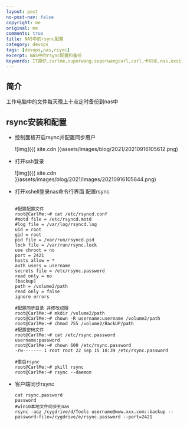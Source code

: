 ```yaml
---
layout: post
no-post-nav: false 
copyright: me
original: me
comments: true
title: NAS中的rsync配置
category: devops
tags: [devops,nas,rsync]
excerpt: NAS中的rsync配置和备份
keywords: IT超仔,carlme,superwang,superwangcarl,carl,卡尔米,nas,exsi
---
```


## 简介

工作电脑中的文件每天晚上十点定时备份到nas中

## rsync安装和配置

- 控制面板开启rsync并配置同步用户

  ![img]({{ site.cdn }}assets/images/blog/2021/20210916105612.png)

- 打开ssh登录

  ![img]({{ site.cdn }}assets/images/blog/2021/images/20210916105644.png)

- 打开xshell登录nas命令行界面 配置rsync

  ```shell

  #配置配置文件
  root@CarlMe:~# cat /etc/rsyncd.conf 
  #motd file = /etc/rsyncd.motd
  #log file = /var/log/rsyncd.log
  uid = root
  gid = root
  pid file = /var/run/rsyncd.pid
  lock file = /var/run/rsync.lock
  use chroot = no
  port = 2421
  hosts allow = *
  auth users = username
  secrets file = /etc/rsync.password
  read only = no
  [backup]
  path = /volume2/path
  read only = false
  ignore errors

  #配置同步目录 并修改权限
  root@CarlMe:~# mkdir /volume2/path
  root@CarlMe:~# chown -R username:username /volume2/path
  root@CarlMe:~# chmod 755 /volume2/BackUP/path
  #配置密码文件
  root@CarlMe:~# cat /etc/rsync.password 
  username:password
  root@CarlMe:~# chown 600 /etc/rsync.password 
  -rw------- 1 root root 22 Sep 15 10:39 /etc/rsync.password

  #重启rsync
  root@CarlMe:~# pkill rsync
  root@CarlMe:~# rsync --daemon

  ```

- 客户端同步rsync

  ```shell
  cat rsync.password
  password
  #win10本地文件同步到nas
  rsync -aqz /cygdrive/d/Tools username@www.xxx.com::backup --password-file=/cygdrive/e/rsync.password --port=2421
  ```

  ​

  ​

